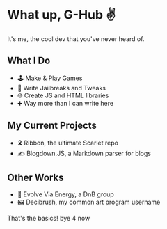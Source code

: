 # What up, G-Hub ✌️
It's me, the cool dev that you've never heard of.

## What I Do
- 🕹️ Make & Play Games
- 🔑 Write Jailbreaks and Tweaks
- 🌐 Create JS and HTML libraries
- ➕ Way more than I can write here

## My Current Projects
- 🎗️ Ribbon, the ultimate Scarlet repo
- ✍️ Blogdown.JS, a Markdown parser for blogs

## Other Works
- 🎵 Evolve Via Energy, a DnB group
- 🖼️ Decibrush, my common art program username

That's the basics!
bye 4 now
